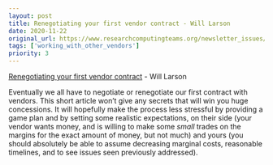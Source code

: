```yaml
---
layout: post
title: Renegotiating your first vendor contract - Will Larson
date: 2020-11-22
original_url: https://www.researchcomputingteams.org/newsletter_issues/0051
tags: ['working_with_other_vendors']
priority: 3
---
```


<!-- markdownlint-disable MD033 -->
<!-- markdownlint-disable MD041 -->
<!-- markdownlint-disable MD049 -->

[Renegotiating your first vendor contract](https://lethain.com/renegotiate-first-vendor-contract/) - Will Larson

Eventually we all have to negotiate or renegotiate our first contract with vendors.  This short article won’t give any secrets that will win you huge concessions.  It will hopefully make the process less stressful by providing a game plan and by setting some realistic expectations, on their side (your vendor wants money, and is willing to make some *small* trades on the margins for the exact amount of money, but not much) and yours (you should absolutely be able to assume decreasing marginal costs, reasonable timelines, and to see issues seen previously addressed).

